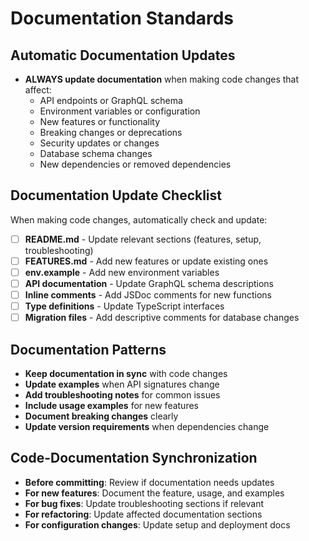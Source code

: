 # Documentation Standards

## Automatic Documentation Updates
- **ALWAYS update documentation** when making code changes that affect:
  - API endpoints or GraphQL schema
  - Environment variables or configuration
  - New features or functionality
  - Breaking changes or deprecations
  - Security updates or changes
  - Database schema changes
  - New dependencies or removed dependencies

## Documentation Update Checklist
When making code changes, automatically check and update:
- [ ] **README.md** - Update relevant sections (features, setup, troubleshooting)
- [ ] **FEATURES.md** - Add new features or update existing ones
- [ ] **env.example** - Add new environment variables
- [ ] **API documentation** - Update GraphQL schema descriptions
- [ ] **Inline comments** - Add JSDoc comments for new functions
- [ ] **Type definitions** - Update TypeScript interfaces
- [ ] **Migration files** - Add descriptive comments for database changes

## Documentation Patterns
- **Keep documentation in sync** with code changes
- **Update examples** when API signatures change
- **Add troubleshooting notes** for common issues
- **Include usage examples** for new features
- **Document breaking changes** clearly
- **Update version requirements** when dependencies change

## Code-Documentation Synchronization
- **Before committing**: Review if documentation needs updates
- **For new features**: Document the feature, usage, and examples
- **For bug fixes**: Update troubleshooting sections if relevant
- **For refactoring**: Update affected documentation sections
- **For configuration changes**: Update setup and deployment docs
